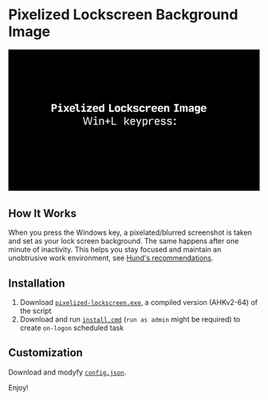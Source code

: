 # Pixelized Lockscreen Background Image

<img src="images/how-it-work.gif" width="768" alt="pixelized lockscreen background" />

## How It Works
When you press the Windows key, a pixelated/blurred screenshot is taken and set as your lock screen background.
The same happens after one minute of inactivity.
This helps you stay focused and maintain an unobtrusive work environment, see [Hund's recommendations](https://web.archive.org/web/20231004142509/https://hund.tty1.se/2018/09/04/use-a-pixelated-version-of-your-desktop-as-your-lockscreen-with-i3lock.html).  

## Installation
1. Download [`pixelized-lockscreen.exe`](pixelized-lockscreen.exe), a compiled version (AHKv2-64) of the script
2. Download and run [`install.cmd`](install.cmd) (`run as admin` might be required) to create `on-logon` scheduled task

## Customization
Download and modyfy [`config.json`](config.json).

Enjoy!

